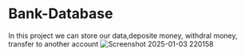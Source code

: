 # Bank-Database

In this project we can store our data,deposite money, withdral money, transfer to another account
![Screenshot 2025-01-03 220158](https://github.com/user-attachments/assets/a01a6e46-4048-45e9-990c-438188c2c51a)
